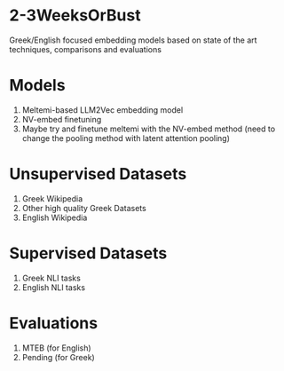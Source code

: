 # 2-3WeeksOrBust
Greek/English focused embedding models based on state of the art techniques, comparisons and evaluations

# Models
1) Meltemi-based LLM2Vec embedding model
2) NV-embed finetuning
3) Maybe try and finetune meltemi with the NV-embed method (need to change the pooling method with latent attention pooling)

# Unsupervised Datasets
1) Greek Wikipedia
2) Other high quality Greek Datasets
3) English Wikipedia

# Supervised Datasets
1) Greek NLI tasks
2) English NLI tasks

# Evaluations
1) MTEB (for English)
2) Pending (for Greek)
